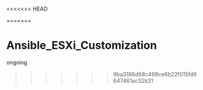 <<<<<<< HEAD

=======
# Ansible_ESXi_Customization
ongoing
>>>>>>> 9ba3186d68c498ce6b22f015fd9647461ac32b31
